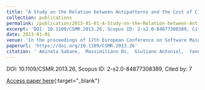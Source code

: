 ```yaml
---
title: "A Study on the Relation between Antipatterns and the Cost of Class Unit Testing"
collection: publications
permalink: /publication/2013-01-01-A-Study-on-the-Relation-between-Antipatterns-and-the-Cost-of-Class-Unit-Testing
excerpt: 'DOI: 10.1109/CSMR.2013.26, Scopus ID: 2-s2.0-84877308389, Cited by: 7'
date: 2013-01-01
venue: 'In the proceedings of 17th European Conference on Software Maintenance and Reengineering, CSMR 2013, Genova, Italy, March 5-8, 2013'
paperurl: 'https://doi.org/10.1109/CSMR.2013.26'
citation: ' Aminata Sabane,  Massimiliano Di,  Giuliano Antoniol,  Yann{-}Ga{\&quot;{e}}l Gu{\&apos;{e}}h{\&apos;{e}}neuc, &quot;A Study on the Relation between Antipatterns and the Cost of Class Unit Testing.&quot; In the proceedings of 17th European Conference on Software Maintenance and Reengineering, CSMR 2013, Genova, Italy, March 5-8, 2013, 2013.'
---
```

DOI: 10.1109/CSMR.2013.26, Scopus ID: 2-s2.0-84877308389, Cited by: 7

[Access paper here](https://doi.org/10.1109/CSMR.2013.26){:target="_blank"}

